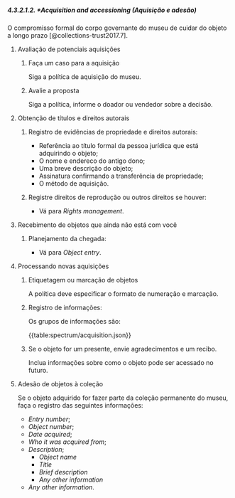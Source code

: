 ##### 4.3.2.1.2. \*_Acquisition and accessioning_ (Aquisição e adesão)

O compromisso formal do corpo governante do museu de cuidar do objeto a longo prazo [@collections-trust2017.7].

1.  Avaliação de potenciais aquisições

    1.  Faça um caso para a aquisição

        Siga a política de aquisição do museu.

    2.  Avalie a proposta

        Siga a política, informe o doador ou vendedor sobre a decisão.

2.  Obtenção de títulos e direitos autorais

    1.  Registro de evidências de propriedade e direitos autorais:

        -   Referência ao título formal da pessoa jurídica que está adquirindo o objeto;
        -   O nome e endereco do antigo dono;
        -   Uma breve descrição do objeto;
        -   Assinatura confirmando a transferência de propriedade;
        -   O método de aquisição.

    2.  Registre direitos de reprodução ou outros direitos se houver:

        -   Vá para _Rights management_.

3.  Recebimento de objetos que ainda não está com você

    1.  Planejamento da chegada:

        -   Vá para _Object entry_.

4.  Processando novas aquisições

    1.  Etiquetagem ou marcação de objetos

        A política deve especificar o formato de numeração e marcação.

    2.  Registro de informações:

        Os grupos de informações são:

        {{table:spectrum/acquisition.json}}

    3.  Se o objeto for um presente, envie agradecimentos e um recibo.

        Inclua informações sobre como o objeto pode ser acessado no futuro.

5.  Adesão de objetos à coleção

    Se o objeto adquirido for fazer parte da coleção permanente do museu, faça o registro das seguintes informações:

    -   _Entry number_;
    -   _Object number_;
    -   _Date acquired_;
    -   _Who it was acquired from_;
    -   _Description_;
        -   _Object name_
        -   _Title_
        -   _Brief description_
        -   _Any other information_
    -   _Any other information_.
